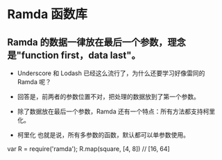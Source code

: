 # Ramda 函数库 #

## Ramda 的数据一律放在最后一个参数，理念是"function first，data last"。 ##

- Underscore 和 Lodash 已经这么流行了，为什么还要学习好像雷同的 Ramda 呢？
- 回答是，前两者的参数位置不对，把处理的数据放到了第一个参数。

- 除了数据放在最后一个参数，Ramda 还有一个特点：所有方法都支持柯里化。
- 柯里化 也就是说，所有多参数的函数，默认都可以单参数使用。

var R = require('ramda');
R.map(square, [4, 8]) // [16, 64]
